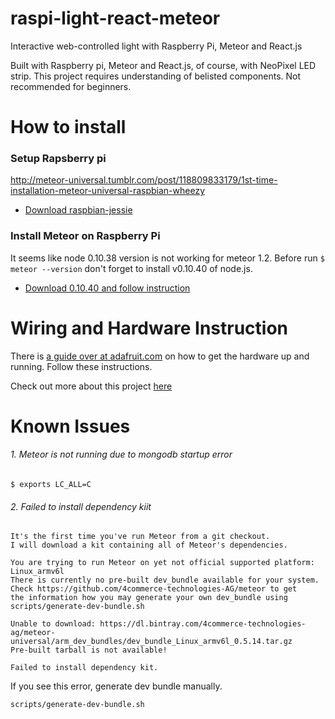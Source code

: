 # raspi-light-react-meteor
Interactive web-controlled light with Raspberry Pi, Meteor and React.js

Built with Raspberry pi, Meteor and React.js, of course, with NeoPixel LED strip. This project requires understanding of belisted components. Not recommended for beginners.

# How to install

### Setup Rapsberry pi

http://meteor-universal.tumblr.com/post/118809833179/1st-time-installation-meteor-universal-raspbian-wheezy

- [Download raspbian-jessie](https://www.raspberrypi.org/downloads/raspbian/)

### Install Meteor on Raspberry Pi

It seems like node 0.10.38 version is not working for meteor 1.2. Before run ```$ meteor --version``` don't forget to install v0.10.40 of node.js.

- [Download 0.10.40 and follow instruction](http://conoroneill.net/node-v01040-and-v0127-for-arm-v7-raspberry-pi-2-banana-pi-odroid-c1-available/)


# Wiring and Hardware Instruction

There is [a guide over at adafruit.com](https://learn.adafruit.com/neopixels-on-raspberry-pi) on how to get the hardware up and running. Follow these instructions.

Check out more about this project [here](https://github.com/raspberry-node/node-rpi-ws281x-native)

# Known Issues

###### 1. Meteor is not running due to mongodb startup error
```
$ exports LC_ALL=C
```

###### 2. Failed to install dependency kiit

```
It's the first time you've run Meteor from a git checkout.
I will download a kit containing all of Meteor's dependencies.

You are trying to run Meteor on yet not official supported platform: Linux_armv6l
There is currently no pre-built dev_bundle available for your system.
Check https://github.com/4commerce-technologies-AG/meteor to get
the information how you may generate your own dev_bundle using
scripts/generate-dev-bundle.sh

Unable to download: https://dl.bintray.com/4commerce-technologies-ag/meteor-universal/arm_dev_bundles/dev_bundle_Linux_armv6l_0.5.14.tar.gz
Pre-built tarball is not available!

Failed to install dependency kit.
```

If you see this error, generate dev bundle manually.

```
scripts/generate-dev-bundle.sh
```
